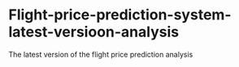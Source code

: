 # Flight-price-prediction-system-latest-versioon-analysis
The latest version of the flight price prediction analysis 
